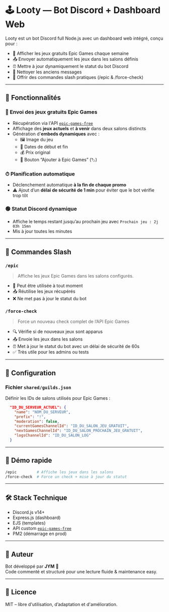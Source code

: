 # 🕹️ Looty — Bot Discord + Dashboard Web

Looty est un bot Discord full Node.js avec un dashboard web intégré, conçu pour :

- 🎁 Afficher les jeux gratuits Epic Games chaque semaine  
- 📤 Envoyer automatiquement les jeux dans les salons définis  
- ⏰ Mettre à jour dynamiquement le statut du bot Discord  
- 🧹 Nettoyer les anciens messages  
- 🔧 Offrir des commandes slash pratiques (/epic & /force-check)

---

## 🚀 Fonctionnalités

### 🎯 Envoi des jeux gratuits Epic Games
- Récupération via l'API [`epic-games-free`](https://github.com/JYM34/EpicGamesFree)
- Affichage des **jeux actuels** et **à venir** dans deux salons distincts
- Génération d'**embeds dynamiques** avec :
  - 🖼️ Image du jeu
  - 📅 Dates de début et fin
  - 💰 Prix original
  - 🔗 Bouton “Ajouter à Epic Games” (`🏷️`)

### ⏱ Planification automatique
- Déclenchement automatique **à la fin de chaque promo**
- ⚠️ Ajout d’un **délai de sécurité de 1 min** pour éviter que le bot vérifie trop tôt

### 🟢 Statut Discord dynamique
- Affiche le temps restant jusqu’au prochain jeu avec `Prochain jeu : 2j 03h 15mn`
- Mis à jour toutes les minutes

---

## 🔧 Commandes Slash

### `/epic`
> Affiche les jeux Epic Games dans les salons configurés.

- 🔁 Peut être utilisée à tout moment
- 📤 Réutilise les jeux récupérés
- ❌ Ne met pas à jour le statut du bot

### `/force-check`
> Force un nouveau check complet de l’API Epic Games

- 🔍 Vérifie si de nouveaux jeux sont apparus
- 📤 Envoie les jeux dans les salons
- ⏰ Met à jour le statut du bot avec un délai de sécurité de 60s
- ✅ Très utile pour les admins ou tests

---

## 🔧 Configuration

### Fichier `shared/guilds.json`

Définir les IDs de salons utilisés pour Epic Games :

```json
  "ID_DU_SERVEUR_ACTUEL": {
    "name": "NOM_DU_SERVEUR",
    "prefix": "!",
    "moderation": false,
    "currentGamesChannelId": "ID_DU_SALON_JEU_GRATUIT",
    "nextGamesChannelId": "ID_DU_SALON_PROCHAIN_JEU_GRATUIT",
    "logsChannelId": "ID_DU_SALON_LOG"
  }

```

---

## 🧪 Démo rapide

```bash
/epic         # Affiche les jeux dans les salons
/force-check  # Force un check + mise à jour du statut
```

---

## 🛠 Stack Technique

- Discord.js v14+
- Express.js (dashboard)
- EJS (templates)
- API custom [`epic-games-free`](https://github.com/JYM34/EpicGamesFree)
- PM2 (démarrage en prod)

---

## 👤 Auteur

Bot développé par **JYM** 🥃  
Code commenté et structuré pour une lecture fluide & maintenance easy.

---

## 📄 Licence

MIT – libre d'utilisation, d’adaptation et d'amélioration.
